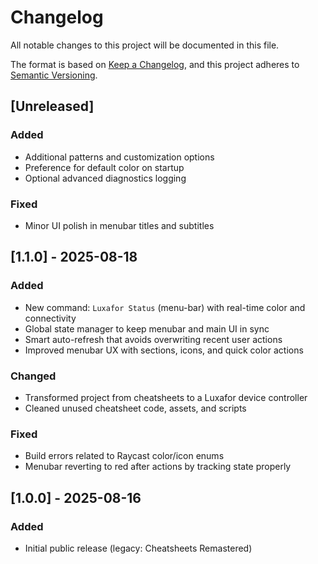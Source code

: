 # Changelog

All notable changes to this project will be documented in this file.

The format is based on [Keep a Changelog](https://keepachangelog.com/en/1.0.0/),
and this project adheres to [Semantic Versioning](https://semver.org/spec/v2.0.0.html).

## [Unreleased]

### Added
- Additional patterns and customization options
- Preference for default color on startup
- Optional advanced diagnostics logging

### Fixed
- Minor UI polish in menubar titles and subtitles

## [1.1.0] - 2025-08-18

### Added
- New command: `Luxafor Status` (menu-bar) with real-time color and connectivity
- Global state manager to keep menubar and main UI in sync
- Smart auto-refresh that avoids overwriting recent user actions
- Improved menubar UX with sections, icons, and quick color actions

### Changed
- Transformed project from cheatsheets to a Luxafor device controller
- Cleaned unused cheatsheet code, assets, and scripts

### Fixed
- Build errors related to Raycast color/icon enums
- Menubar reverting to red after actions by tracking state properly

## [1.0.0] - 2025-08-16

### Added
- Initial public release (legacy: Cheatsheets Remastered)